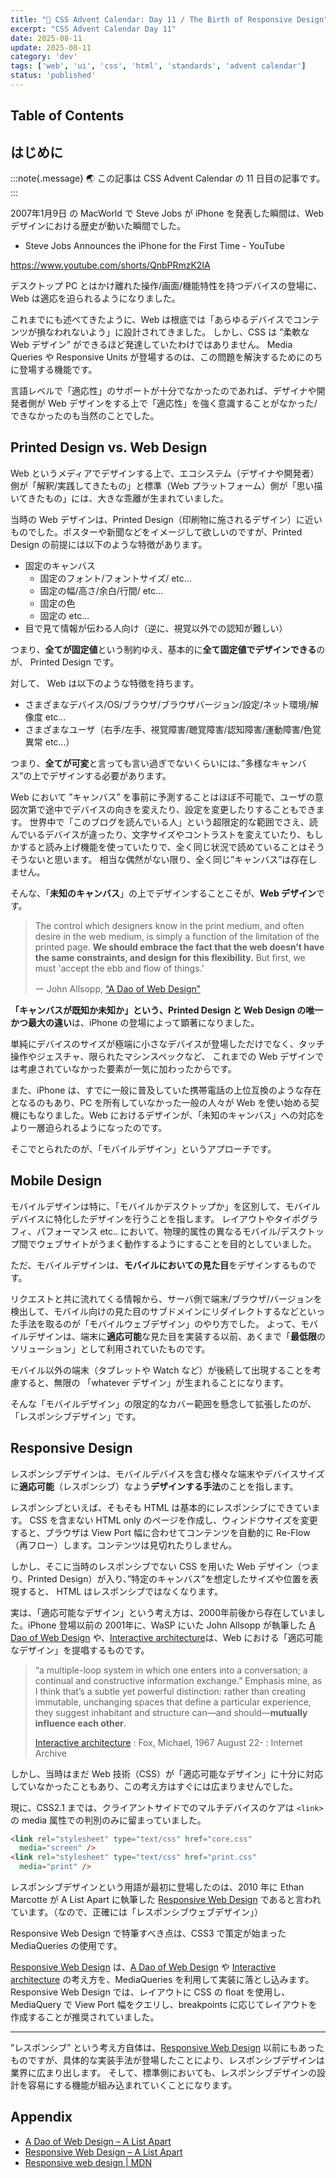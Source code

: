 ```yaml
---
title: "🎨 CSS Advent Calendar: Day 11 / The Birth of Responsive Design"
excerpt: "CSS Advent Calendar Day 11"
date: 2025-08-11
update: 2025-08-11
category: 'dev'
tags: ['web', 'ui', 'css', 'html', 'standards', 'advent calendar']
status: 'published'
---
```


## Table of Contents

## はじめに

:::note{.message}
🌏 この記事は CSS Advent Calendar の 11 日目の記事です。
:::

2007年1月9日 の MacWorld で Steve Jobs が iPhone を発表した瞬間は、Web デザインにおける歴史が動いた瞬間でした。

- Steve Jobs Announces the iPhone for the First Time - YouTube

<https://www.youtube.com/shorts/QnbPRmzK2IA>

デスクトップ PC とはかけ離れた操作/画面/機能特性を持つデバイスの登場に、 Web は適応を迫られるようになりました。

これまでにも述べてきたように、Web は根底では「あらゆるデバイスでコンテンツが損なわれないよう」に設計されてきました。
しかし、CSS は ”柔軟な Web デザイン” ができるほど発達していたわけではありません。
Media Queries や Responsive Units が登場するのは、この問題を解決するためにのちに登場する機能です。

言語レベルで「適応性」のサポートが十分でなかったのであれば、デザイナや開発者側が Web デザインをする上で「適応性」を強く意識することがなかった/できなかったのも当然のことでした。

## Printed Design vs. Web Design

Web というメディアでデザインする上で、エコシステム（デザイナや開発者）側が「解釈/実践してきたもの」と標準（Web プラットフォーム）側が「思い描いてきたもの」には、大きな乖離が生まれていました。

当時の Web デザインは、Printed Design（印刷物に施されるデザイン）に近いものでした。ポスターや新聞などをイメージして欲しいのですが、Printed Design の前提には以下のような特徴があります。

- 固定のキャンバス
  - 固定のフォント/フォントサイズ/ etc...
  - 固定の幅/高さ/余白/行間/ etc...
  - 固定の色
  - 固定の etc...
- 目で見て情報が伝わる人向け（逆に、視覚以外での認知が難しい）

つまり、**全てが固定値**という制約ゆえ、基本的に**全て固定値でデザインできる**のが、 Printed Design です。

対して、 Web は以下のような特徴を持ちます。

- さまざまなデバイス/OS/ブラウザ/ブラウザバージョン/設定/ネット環境/解像度 etc...
- さまざまなユーザ（右手/左手、視覚障害/聴覚障害/認知障害/運動障害/色覚異常 etc...）

つまり、**全てが可変**と言っても言い過ぎでないくらいには、”多様なキャンバス”の上でデザインする必要があります。

Web において ”キャンバス” を事前に予測することはほぼ不可能で、ユーザの意図次第で途中でデバイスの向きを変えたり、設定を変更したりすることもできます。
世界中で「このブログを読んでいる人」という超限定的な範囲でさえ、読んでいるデバイスが違ったり、文字サイズやコントラストを変えていたり、もしかすると読み上げ機能を使っていたりで、全く同じ状況で読めていることはそうそうないと思います。
相当な偶然がない限り、全く同じ”キャンバス”は存在しません。

そんな、「**未知のキャンバス**」の上でデザインすることこそが、**Web デザイン**です。

> The control which designers know in the print medium, and often desire in the web medium,
> is simply a function of the limitation of the printed page.
> **We should embrace the fact that the web doesn’t have the same constraints, and design for this flexibility.**
> But first, we must 'accept the ebb and flow of things.'
>
> ー John Allsopp, [“A Dao of Web Design”](https://alistapart.com/article/dao/)

**「キャンバスが既知か未知か」という、Printed Design と Web Design の唯一かつ最大の違い**は、iPhone の登場によって顕著になりました。

単純にデバイスのサイズが極端に小さなデバイスが登場しただけでなく、タッチ操作やジェスチャ、限られたマシンスペックなど、
これまでの Web デザインでは考慮されていなかった要素が一気に加わったからです。

また、iPhone は、すでに一般に普及していた携帯電話の上位互換のような存在となるのもあり、PC を所有していなかった一般の人々が Web を使い始める契機にもなりました。Web におけるデザインが、「未知のキャンバス」への対応をより一層迫られるようになったのです。

そこでとられたのが、「モバイルデザイン」というアプローチです。

## Mobile Design

モバイルデザインは特に、「モバイルかデスクトップか」を区別して、モバイルデバイスに特化したデザインを行うことを指します。
レイアウトやタイポグラフィ、パフォーマンス etc.. において、物理的属性の異なるモバイル/デスクトップ間でウェブサイトがうまく動作するようにすることを目的としていました。

ただ、モバイルデザインは、**モバイルにおいての見た目**をデザインするものです。

リクエストと共に流れてくる情報から、サーバ側で端末/ブラウザ/バージョンを検出して、モバイル向けの見た目のサブドメインにリダイレクトするなどといった手法を取るのが「モバイルウェブデザイン」のやり方でした。
よって、モバイルデザインは、端末に**適応可能**な見た目を実装する以前、あくまで「**最低限**のソリューション」として利用されていたものです。

モバイル以外の端末（タブレットや Watch など）が後続して出現することを考慮すると、無限の 「whatever デザイン」が生まれることになります。

そんな「モバイルデザイン」の限定的なカバー範囲を懸念して拡張したのが、「レスポンシブデザイン」です。

## Responsive Design

レスポンシブデザインは、モバイルデバイスを含む様々な端末やデバイスサイズに**適応可能**（レスポンシブ）なよう**デザインする手法**のことを指します。

レスポンシブといえば、そもそも HTML は基本的にレスポンシブにできています。
CSS を含まない HTML only のページを作成し、ウィンドウサイズを変更すると、ブラウザは View Port 幅に合わせてコンテンツを自動的に Re-Flow（再フロー）します。コンテンツは見切れたりしません。

しかし、そこに当時のレスポンシブでない CSS を用いた Web デザイン（つまり、Printed Design）が入り、”特定のキャンバス”を想定したサイズや位置を表現すると、 HTML はレスポンシブではなくなります。

実は、「適応可能なデザイン」という考え方は、2000年前後から存在していました。iPhone 登場以前の 2001年に、WaSP にいた John Allsopp が執筆した [A Dao of Web Design](https://alistapart.com/article/dao/) や、[Interactive architecture](https://alistapart.com/article/fluidgrids/)は、Web における「適応可能なデザイン」を提唱するものです。

> “a multiple-loop system in which one enters into a conversation; a continual and constructive information exchange.”
> Emphasis mine, as I think that’s a subtle yet powerful distinction:
> rather than creating immutable, unchanging spaces that define a particular experience, they suggest inhabitant and structure can—and should—**mutually influence each other**.
>
> [Interactive architecture](https://archive.org/details/interactivearchi0000foxm) : Fox, Michael, 1967 August 22- : Internet Archive

しかし、当時はまだ Web 技術（CSS）が「適応可能なデザイン」に十分に対応していなかったこともあり、この考え方はすぐには広まりませんでした。

現に、CSS2.1 までは、クライアントサイドでのマルチデバイスのケアは `<link>` の media 属性での判別のみに留まっていました。

```html
<link rel="stylesheet" type="text/css" href="core.css"
  media="screen" />
<link rel="stylesheet" type="text/css" href="print.css"
  media="print" />
```

レスポンシブデザインという用語が最初に登場したのは、2010 年に Ethan Marcotte が A List Apart に執筆した [Responsive Web Design](https://alistapart.com/article/responsive-web-design/) であると言われています。（なので、正確には「レスポンシブウェブデザイン」）

Responsive Web Design で特筆すべき点は、CSS3 で策定が始まった MediaQueries の使用です。

[Responsive Web Design](https://alistapart.com/article/responsive-web-design/) は、[A Dao of Web Design](https://alistapart.com/article/dao/) や [Interactive architecture](https://alistapart.com/article/fluidgrids/) の考え方を、MediaQueries を利用して実装に落とし込みます。
Responsive Web Design では、レイアウトに CSS の float を使用し、MediaQuery で View Port 幅をクエリし、breakpoints に応じてレイアウトを作成することが推奨されていました。

---

”レスポンシブ” という考え方自体は、[Responsive Web Design](https://alistapart.com/article/responsive-web-design/) 以前にもあったものですが、具体的な実装手法が登場したことにより、レスポンシブデザインは業界に広まり出します。
そして、標準側においても、レスポンシブデザインの設計を容易にする機能が組み込まれていくことになります。

## Appendix

- [A Dao of Web Design – A List Apart](https://alistapart.com/article/dao/)
- [Responsive Web Design – A List Apart](https://alistapart.com/article/responsive-web-design/)
- [Responsive web design | MDN](https://developer.mozilla.org/en-US/docs/Learn_web_development/Core/CSS_layout/Responsive_Design)
